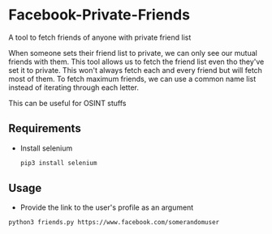 # Facebook-Private-Friends
A tool to fetch friends of anyone with private friend list

When someone sets their friend list to private, we can only see our mutual friends with them. This tool allows us to fetch the friend list even tho they've set it to private. This won't always fetch each and every friend but will fetch most of them. To fetch maximum friends, we can use a common name list instead of iterating through each letter.

This can be useful for OSINT stuffs

## Requirements

* Install selenium
  
  ```bash
  pip3 install selenium
  ```

## Usage

* Provide the link to the user's profile as an argument

```bash
python3 friends.py https://www.facebook.com/somerandomuser
```
